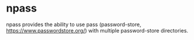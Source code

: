 # npass
npass provides the ability to use pass (password-store, https://www.passwordstore.org/) with multiple password-store directories.
